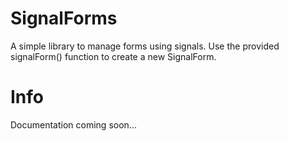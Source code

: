 # SignalForms

A simple library to manage forms using signals. Use the provided signalForm<T>() function to create a new SignalForm<T>.

# Info

Documentation coming soon...